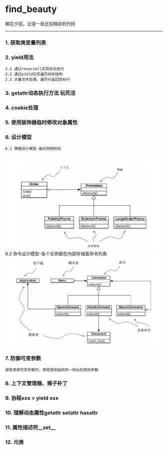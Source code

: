 # find_beauty
朝花夕拾，记录一些比较精妙的代码<hr>

### 1. 获取类变量列表
### 2. yield用法
    2.1 通过reverse()实现反向迭代
    2.2 通过yield实现遍历树形结构
    2.3 大量文件处理，遍历行返回目标行
### 3. getattr动态执行方法 玩花活
### 4. cookie处理
### 5. 使用装饰器临时修改对象属性
### 6. 设计模型
    6.1 策略设计模型-最优购物折扣  
![策略设计模型](src/策略设计模型.png)  
    6.2 命令设计模型-各个实例都在内部存储着命令列表  
![命令设计模型](src/命令设计模型.png)  
### 7. 防御可变参数
    避免使用可变参数时，修改其他指向同一地址的其他参数
### 8. 上下文管理器、猴子补丁
### 9. 协程xxx = yield xxx
### 10. 理解动态属性getattr setattr hasattr
### 11. 属性描述符__set__
### 12. 元类